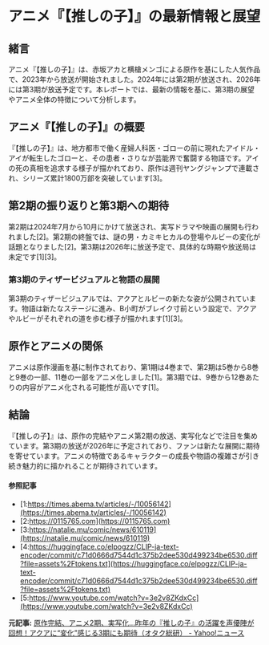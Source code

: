# アニメ『【推しの子】』の最新情報と展望

## 緒言

アニメ『【推しの子】』は、赤坂アカと横槍メンゴによる原作を基にした人気作品で、2023年から放送が開始されました。2024年には第2期が放送され、2026年には第3期が放送予定です。本レポートでは、最新の情報を基に、第3期の展望やアニメ全体の特徴について分析します。

## アニメ『【推しの子】』の概要

『【推しの子】』は、地方都市で働く産婦人科医・ゴローの前に現れたアイドル・アイが転生したゴローと、その患者・さりなが芸能界で奮闘する物語です。アイの死の真相を追求する様子が描かれており、原作は週刊ヤングジャンプで連載され、シリーズ累計1800万部を突破しています[3]。

## 第2期の振り返りと第3期への期待

第2期は2024年7月から10月にかけて放送され、実写ドラマや映画の展開も行われました[2]。第2期の終盤では、謎の男・カミキヒカルの登場やルビーの変化が話題となりました[2]。第3期は2026年に放送予定で、具体的な時期や放送局は未定です[1][3]。

### 第3期のティザービジュアルと物語の展開

第3期のティザービジュアルでは、アクアとルビーの新たな姿が公開されています。物語は新たなステージに進み、B小町がブレイク寸前という設定で、アクアやルビーがそれぞれの道を歩む様子が描かれます[1][3]。

## 原作とアニメの関係

アニメは原作漫画を基に制作されており、第1期は4巻まで、第2期は5巻から8巻と9巻の一部、11巻の一部をアニメ化しました[1]。第3期では、9巻から12巻あたりの内容がアニメ化される可能性が高いです[1]。

## 結論

『【推しの子】』は、原作の完結やアニメ第2期の放送、実写化などで注目を集めています。第3期の放送が2026年に予定されており、ファンは新たな展開に期待を寄せています。アニメの特徴であるキャラクターの成長や物語の複雑さが引き続き魅力的に描かれることが期待されています。

#### 参照記事
- [1:https://times.abema.tv/articles/-/10056142](https://times.abema.tv/articles/-/10056142)
- [2:https://0115765.com](https://0115765.com)
- [3:https://natalie.mu/comic/news/610119](https://natalie.mu/comic/news/610119)
- [4:https://huggingface.co/elpogzz/CLIP-ja-text-encoder/commit/c71d0666d7544d1c375b2dee530d499234be6530.diff?file=assets%2Ftokens.txt](https://huggingface.co/elpogzz/CLIP-ja-text-encoder/commit/c71d0666d7544d1c375b2dee530d499234be6530.diff?file=assets%2Ftokens.txt)
- [5:https://www.youtube.com/watch?v=3e2v8ZKdxCc](https://www.youtube.com/watch?v=3e2v8ZKdxCc)


**元記事:** [原作完結、アニメ2期、実写化…昨年の『推しの子』の活躍を声優陣が回想！アクアに“変化”感じる3期にも期待（オタク総研） - Yahoo!ニュース](https://news.yahoo.co.jp/articles/510742dd967a54e91669e04cba854f4a4ab57e57)
